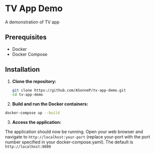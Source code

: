 # TV App Demo

A demonstration of TV app

## Prerequisites

- Docker
- Docker Compose

## Installation

1. **Clone the repository:**
   ```bash
   git clone https://github.com/ASonneP/tv-app-demo.git
   cd tv-app-demo
   ```
2. **Build and run the Docker containers:**

```bash
docker-compose up --build
```

3. **Access the application:**

The application should now be running. Open your web browser and navigate to `http://localhost:your-port` (replace your-port with the port number specified in your docker-compose.yaml). The default is `http://localhost:8080`
